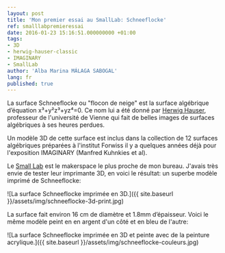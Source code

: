 ```yaml
---
layout: post
title: 'Mon premier essai au SmallLab: Schneeflocke'
ref: smalllabpremieressai
date: 2016-01-23 15:16:51.000000000 +01:00
tags:
- 3D
- herwig-hauser-classic
- IMAGINARY
- SmallLab
author: 'Alba Marina MÁLAGA SABOGAL'
lang: fr
published: true
---
```


La surface Schneeflocke ou "flocon de neige" est la surface algébrique d’équation x³+y²z³+yz⁴=0. Ce nom lui a été donné par [Herwig Hauser](http://homepage.univie.ac.at/herwig.hauser/), professeur de l'université de Vienne qui fait de belles images de surfaces algébriques à ses heures perdues.

Un modèle 3D de cette surface est inclus dans la collection de 12 surfaces algébriques préparées à l'institut Forwiss il y a quelques années déjà pour l'exposition IMAGINARY (Manfred Kuhnkies et al).

Le [Small Lab](http://smalllab.proto204.co/) est le makerspace le plus proche de mon bureau. J'avais très envie de tester leur imprimante 3D, en voici le résultat: un superbe modèle imprimé de Schneeflocke:

![La surface Schneeflocke imprimée en 3D.]({{ site.baseurl }}/assets/img/schneeflocke-3d-print.jpg)

La surface fait environ 16 cm de diamètre et 1.8mm d’épaisseur. Voici le même modèle peint en en argent d'un côté et en bleu de l'autre:

![La surface Schneeflocke imprimée en 3D et peinte avec de la peinture acrylique.]({{ site.baseurl }}/assets/img/schneeflocke-couleurs.jpg)
